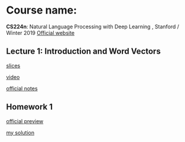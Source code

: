 # Course name:  
**CS224n**: Natural Language Processing with Deep Learning , Stanford / Winter 2019
[Official website](http://web.stanford.edu/class/cs224n/)

## Lecture 1: Introduction and Word Vectors
[slices](http://web.stanford.edu/class/cs224n/slides/cs224n-2019-lecture01-wordvecs1.pdf)

[video](https://www.youtube.com/watch?v=8rXD5-xhemo)

[official notes](http://web.stanford.edu/class/cs224n/readings/cs224n-2019-notes01-wordvecs1.pdf)

## Homework 1
[official preview](http://web.stanford.edu/class/cs224n/assignments/a1_preview/exploring_word_vectors.html)

[my solution]()
